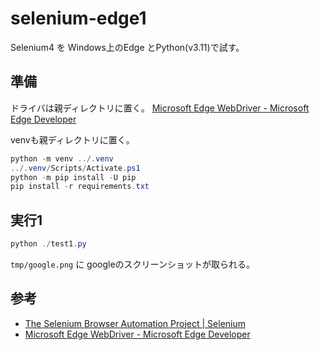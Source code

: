 # selenium-edge1

Selenium4 を Windows上のEdge とPython(v3.11)で試す。

## 準備

ドライバは親ディレクトリに置く。
[Microsoft Edge WebDriver - Microsoft Edge Developer](https://developer.microsoft.com/ja-jp/microsoft-edge/tools/webdriver/)

venvも親ディレクトリに置く。

```powershell
python -m venv ../.venv
../.venv/Scripts/Activate.ps1
python -m pip install -U pip
pip install -r requirements.txt
```

## 実行1

```powershell
python ./test1.py
```

`tmp/google.png` に googleのスクリーンショットが取られる。

## 参考

- [The Selenium Browser Automation Project | Selenium](https://www.selenium.dev/documentation/)
- [Microsoft Edge WebDriver - Microsoft Edge Developer](https://developer.microsoft.com/ja-jp/microsoft-edge/tools/webdriver/)
